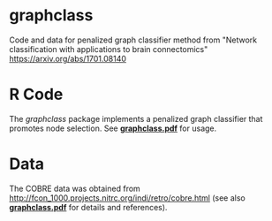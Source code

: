 # graphclass

Code and data for penalized graph classifier method from "Network classification with applications to brain connectomics" https://arxiv.org/abs/1701.08140

# R Code

The *graphclass* package implements a penalized graph classifier that promotes node selection. See [**graphclass.pdf**](https://github.com/jesusdaniel/graphclass/blob/master/graphclass.pdf) for usage.

# Data

The COBRE data was obtained from http://fcon_1000.projects.nitrc.org/indi/retro/cobre.html (see also [**graphclass.pdf**](https://github.com/jesusdaniel/graphclass/blob/master/graphclass.pdf) for details and references).
